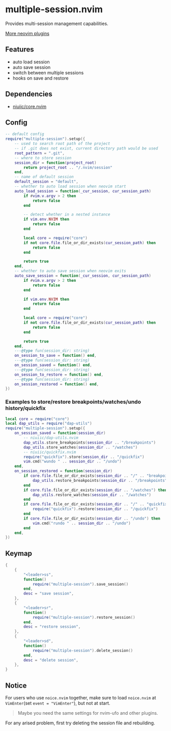 # multiple-session.nvim

Provides multi-session management capabilities.

[More neovim plugins](https://github.com/niuiic/awesome-neovim-plugins)

## Features

- auto load session
- auto save session
- switch between multiple sessions
- hooks on save and restore

## Dependencies

- [niuiic/core.nvim](https://github.com/niuiic/core.nvim)

## Config

```lua
-- default config
require("multiple-session").setup({
	-- used to search root path of the project
	-- if .git does not exist, current directory path would be used
	root_pattern = ".git",
	-- where to store session
	session_dir = function(project_root)
		return project_root .. "/.nvim/session"
	end,
	-- name of default session
	default_session = "default",
	-- whether to auto load session when neovim start
	auto_load_session = function(_cur_session, cur_session_path)
		if #vim.v.argv > 2 then
			return false
		end

		-- detect whether in a nested instance
		if vim.env.NVIM then
			return false
		end

		local core = require("core")
		if not core.file.file_or_dir_exists(cur_session_path) then
			return false
		end

		return true
	end,
	-- whether to auto save session when neovim exits
	auto_save_session = function(_cur_session, cur_session_path)
		if #vim.v.argv > 2 then
			return false
		end

		if vim.env.NVIM then
			return false
		end

		local core = require("core")
		if not core.file.file_or_dir_exists(cur_session_path) then
			return false
		end

		return true
	end,
	---@type fun(session_dir: string)
	on_session_to_save = function() end,
	---@type fun(session_dir: string)
	on_session_saved = function() end,
	---@type fun(session_dir: string)
	on_session_to_restore = function() end,
	---@type fun(session_dir: string)
	on_session_restored = function() end,
})
```

### Examples to store/restore breakpoints/watches/undo history/quickfix

```lua
local core = require("core")
local dap_utils = require("dap-utils")
require("multiple-session").setup({
	on_session_saved = function(session_dir)
		-- niuiic/dap-utils.nvim
		dap_utils.store_breakpoints(session_dir .. "/breakpoints")
		dap_utils.store_watches(session_dir .. "/watches")
		-- niuiic/quickfix.nvim
		require("quickfix").store(session_dir .. "/quickfix")
		vim.cmd("wundo " .. session_dir .. "/undo")
	end,
	on_session_restored = function(session_dir)
		if core.file.file_or_dir_exists(session_dir .. "/" .. "breakpoints") then
			dap_utils.restore_breakpoints(session_dir .. "/breakpoints")
		end
		if core.file.file_or_dir_exists(session_dir .. "/watches") then
			dap_utils.restore_watches(session_dir .. "/watches")
		end
		if core.file.file_or_dir_exists(session_dir .. "/" .. "quickfix") then
			require("quickfix").restore(session_dir .. "/quickfix")
		end
		if core.file.file_or_dir_exists(session_dir .. "/undo") then
			vim.cmd("rundo " .. session_dir .. "/undo")
		end
	end,
})
```

## Keymap

```lua
{
	{
		"<leader>ss",
		function()
			require("multiple-session").save_session()
		end,
		desc = "save session",
	},
	{
		"<leader>sr",
		function()
			require("multiple-session").restore_session()
		end,
		desc = "restore session",
	},
	{
		"<leader>sd",
		function()
			require("multiple-session").delete_session()
		end,
		desc = "delete session",
	},
}
```

## Notice

For users who use `noice.nvim` together, make sure to load `noice.nvim` at `VimEnter`(set `event = "VimEnter"`), but not at start.

> Maybe you need the same settings for nvim-ufo and other plugins.

For any arised problem, first try deleting the session file and rebuilding.
